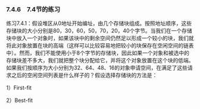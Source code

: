 ### 7.4.6　7.4节的练习

练习7.4.1：假设堆区从0地址开始编址，由几个存储块组成。按照地址顺序，这些存储块的大小分别是80，30，60，50，70，20，40个字节。当我们在一个存储块中放入一个对象时，如果该块中的剩余空间仍然足以形成一个较小的块，我们就将此对象放置在块的高端（这样可以比较容易地把较小的块保存在空闲空间的链表中）。然而，我们不能使用小于8个字节的存储块，因此如果一个对象和被选中的存储块差不多大，我们就把整个块分配给它，并将这个对象放置在这个块的低端。如果我们按顺序为大小分别为32、64、48、16的对象申请空间，在满足了这些请求之后的空闲空间列表是什么样子的？假设选择存储块的方法是：

1）First-fit

2）Best-fit